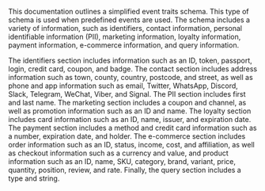 This documentation outlines a simplified event traits schema. This type of schema is used when predefined events are used. The schema includes a variety of information, such as identifiers, contact information, personal identifiable information (PII), marketing information, loyalty information, payment information, e-commerce information, and query information. 

The identifiers section includes information such as an ID, token, passport, login, credit card, coupon, and badge. The contact section includes address information such as town, county, country, postcode, and street, as well as phone and app information such as email, Twitter, WhatsApp, Discord, Slack, Telegram, WeChat, Viber, and Signal. The PII section includes first and last name. The marketing section includes a coupon and channel, as well as promotion information such as an ID and name. The loyalty section includes card information such as an ID, name, issuer, and expiration date. The payment section includes a method and credit card information such as a number, expiration date, and holder. The e-commerce section includes order information such as an ID, status, income, cost, and affiliation, as well as checkout information such as a currency and value, and product information such as an ID, name, SKU, category, brand, variant, price, quantity, position, review, and rate. Finally, the query section includes a type and string.